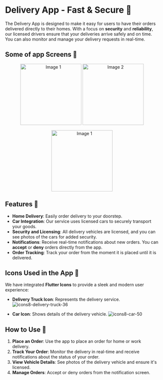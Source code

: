 # Delivery App - Fast & Secure 🚚

The Delivery App is designed to make it easy for users to have their orders delivered directly to their homes. With a focus on **security** and **reliability**, our licensed drivers ensure that your deliveries arrive safely and on time. You can also monitor and manage your delivery requests in real-time.

## Some of app Screens 🎨

<p align="center">
  <img src="https://github.com/user-attachments/assets/70e2f793-8e80-45d4-9e7f-6e78983b8220" alt="Image 1" width="200"/>
  <img src="https://github.com/user-attachments/assets/67001319-f079-414c-b917-613a8fd81a62" alt="Image 2" width="200"/>
</p>

<p align="center">
  <img src="https://github.com/user-attachments/assets/a7e66721-228d-42fc-86fc-f260fcee6c8b" alt="Image 1" width="200"/>
</p>

## Features 🚀

- **Home Delivery**: Easily order delivery to your doorstep.
- **Car Integration**: Our service uses licensed cars to securely transport your goods.
- **Security and Licensing**: All delivery vehicles are licensed, and you can see photos of the cars for added security.
- **Notifications**: Receive real-time notifications about new orders. You can **accept** or **deny** orders directly from the app.
- **Order Tracking**: Track your order from the moment it is placed until it is delivered.

## Icons Used in the App 🎨

We have integrated **Flutter Icons** to provide a sleek and modern user experience:

- **Delivery Truck Icon**: Represents the delivery service.![icons8-delivery-truck-36](https://github.com/user-attachments/assets/cc77bd22-4638-4c50-abb3-4ad6cc4ef7d5)

- **Car Icon**: Shows details of the delivery vehicle.
![icons8-car-50](https://github.com/user-attachments/assets/2a8b5040-919a-4f70-93c2-5f12f655afff)


## How to Use 📱

1. **Place an Order**: Use the app to place an order for home or work delivery.
2. **Track Your Order**: Monitor the delivery in real-time and receive notifications about the status of your order.
3. **View Vehicle Details**: See photos of the delivery vehicle and ensure it's licensed.
4. **Manage Orders**: Accept or deny orders from the notification screen.